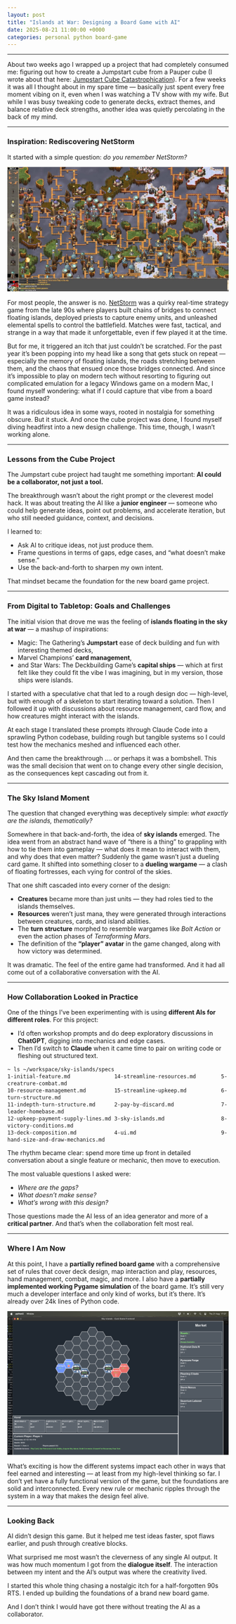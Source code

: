 ```yaml
---
layout: post
title: "Islands at War: Designing a Board Game with AI"
date: 2025-08-21 11:00:00 +0000
categories: personal python board-game
---
```


---

About two weeks ago I wrapped up a project that had completely consumed me: figuring out how to create a Jumpstart cube from a Pauper cube (I wrote about that here: [Jumpstart Cube Catastrophication](https://vanonselenp.github.io/2025/08/04/jumpstart-cube-catastrophication/)). For a few weeks it was all I thought about in my spare time — basically just spent every free moment vibing on it, even when I was watching a TV show with my wife. But while I was busy tweaking code to generate decks, extract themes, and balance relative deck strengths, another idea was quietly percolating in the back of my mind.

---

### Inspiration: Rediscovering NetStorm

It started with a simple question: *do you remember NetStorm?*

![Netstorm in action](/assets/netstorm.png)

For most people, the answer is no. [NetStorm](https://www.netstormhq.net/) was a quirky real-time strategy game from the late 90s where players built chains of bridges to connect floating islands, deployed priests to capture enemy units, and unleashed elemental spells to control the battlefield. Matches were fast, tactical, and strange in a way that made it unforgettable, even if few played it at the time.&#x20;

But for me, it triggered an itch that just couldn’t be scratched. For the past year it’s been popping into my head like a song that gets stuck on repeat — especially the memory of floating islands, the roads stretching between them, and the chaos that ensued once those bridges connected. And since it’s impossible to play on modern tech without resorting to figuring out complicated emulation for a legacy Windows game on a modern Mac, I found myself wondering: what if I could capture that vibe from a board game instead?

It was a ridiculous idea in some ways, rooted in nostalgia for something obscure. But it stuck. And once the cube project was done, I found myself diving headfirst into a new design challenge. This time, though, I wasn’t working alone.

---

### Lessons from the Cube Project

The Jumpstart cube project had taught me something important: **AI could be a collaborator, not just a tool.**

The breakthrough wasn’t about the right prompt or the cleverest model hack. It was about treating the AI like a **junior engineer** — someone who could help generate ideas, point out problems, and accelerate iteration, but who still needed guidance, context, and decisions.

I learned to:

* Ask AI to critique ideas, not just produce them.
* Frame questions in terms of gaps, edge cases, and “what doesn’t make sense.”
* Use the back-and-forth to sharpen my own intent.

That mindset became the foundation for the new board game project.

---

### From Digital to Tabletop: Goals and Challenges

The initial vision that drove me was the feeling of **islands floating in the sky at war** — a mashup of inspirations:

* Magic: The Gathering’s **Jumpstart** ease of deck building and fun with interesting themed decks,
* Marvel Champions’ **card management**,
* and Star Wars: The Deckbuilding Game’s **capital ships** — which at first felt like they could fit the vibe I was imagining, but in my version, those ships were islands.

I started with a speculative chat that led to a rough design doc — high-level, but with enough of a skeleton to start iterating toward a solution. Then I followed it up with discussions about resource management, card flow, and how creatures might interact with the islands.

At each stage I translated these prompts ithrough Claude Code into a sprawling Python codebase, building rough but tangible systems so I could test how the mechanics meshed and influenced each other.

And then came the breakthrough .... or perhaps it was a bombshell. This was the small decision that went on to change every other single decision, as the consequences kept cascading out from it.

---

### The Sky Island Moment

The question that changed everything was deceptively simple: *what exactly are the islands, thematically?*

Somewhere in that back-and-forth, the idea of **sky islands** emerged. The idea went from an abstract hand wave of “there is a thing” to grappling with how to tie them into gameplay — what does it mean to interact with them, and why does that even matter? Suddenly the game wasn’t just a dueling card game. It shifted into something closer to a **dueling wargame** — a clash of floating fortresses, each vying for control of the skies.

That one shift cascaded into every corner of the design:

* **Creatures** became more than just units — they had roles tied to the islands themselves.
* **Resources** weren’t just mana, they were generated through interactions between creatures, cards, and island abilities.
* The **turn structure** morphed to resemble wargames like *Bolt Action* or even the action phases of *Terraforming Mars*.
* The definition of the **“player” avatar** in the game changed, along with how victory was determined.

It was dramatic. The feel of the entire game had transformed. And it had all come out of a collaborative conversation with the AI.

---

### How Collaboration Looked in Practice

One of the things I’ve been experimenting with is using **different AIs for different roles**. For this project:

* I’d often workshop prompts and do deep exploratory discussions in **ChatGPT**, digging into mechanics and edge cases.
* Then I’d switch to **Claude** when it came time to pair on writing code or fleshing out structured text.

```
~ ls ~/workspace/sky-islands/specs
1-initial-feature.md              14-streamline-resources.md        5-creatrure-combat.md
10-resource-management.md         15-streamline-upkeep.md           6-turn-structure.md
11-indepth-turn-structure.md      2-pay-by-discard.md               7-leader-homebase.md
12-upkeep-payment-supply-lines.md 3-sky-islands.md                  8-victory-conditions.md
13-deck-composition.md            4-ui.md                           9-hand-size-and-draw-mechanics.md
```

The rhythm became clear: spend more time up front in detailed conversation about a single feature or mechanic, then move to execution.

The most valuable questions I asked were:

* *Where are the gaps?*
* *What doesn’t make sense?*
* *What’s wrong with this design?*

Those questions made the AI less of an idea generator and more of a **critical partner**. And that’s when the collaboration felt most real.

---

### Where I Am Now

At this point, I have a **partially refined board game** with a comprehensive set of rules that cover deck design, map interaction and play, resources, hand management, combat, magic, and more. I also have a **partially implemented working Pygame simulation** of the board game. It’s still very much a developer interface and only kind of works, but it’s there. It’s already over 24k lines of Python code.

![Sky islands in action!](/assets/skyisland.png)

What’s exciting is how the different systems impact each other in ways that feel earned and interesting — at least from my high-level thinking so far. I don’t yet have a fully functional version of the game, but the foundations are solid and interconnected. Every new rule or mechanic ripples through the system in a way that makes the design feel alive.

---

### Looking Back

AI didn’t design this game. But it helped me test ideas faster, spot flaws earlier, and push through creative blocks.

What surprised me most wasn’t the cleverness of any single AI output. It was how much momentum I got from the **dialogue itself**. The interaction between my intent and the AI’s output was where the creativity lived.

I started this whole thing chasing a nostalgic itch for a half-forgotten 90s RTS. I ended up building the foundations of a brand new board game.

And I don’t think I would have got there without treating the AI as a collaborator.
